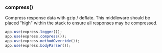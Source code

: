<h3 id='compress'>compress()</h3>

Compress response data with gzip / deflate. This middleware
should be placed "high" within the stack to ensure all
responses may be compressed.

~~~js
app.use(express.logger());
app.use(express.compress());
app.use(express.methodOverride());
app.use(express.bodyParser());
~~~

